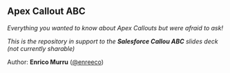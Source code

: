 ## Apex Callout ABC

*Everything you wanted to know about Apex Callouts but were afraid to ask!*

*This is the repository in support to the **Salesforce Callou ABC** slides deck (not currently sharable)*

Author: **Enrico Murru** ([@enreeco](http://enree.co))

